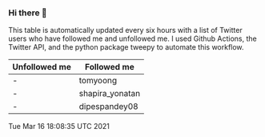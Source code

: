 ### Hi there 👋

This table is automatically updated every six hours with a list of Twitter users who have followed me and unfollowed me. I used Github Actions, the Twitter API, and the python package tweepy to automate this workflow.

| Unfollowed me |  Followed me |
| --- | --- |
|-|tomyoong|
|-|shapira_yonatan|
|-|dipespandey08|
Tue Mar 16 18:08:35 UTC 2021
